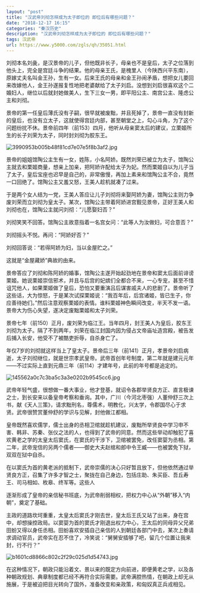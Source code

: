 ```yaml
---
layout: "post"
title: "汉武帝刘彻怎样成为太子即位的 即位后有哪些问题？"
date: "2018-12-17 16:15"
categories: "秦汉历史"
description: "汉武帝刘彻怎样成为太子即位的 即位后有哪些问题？"
tags: 汉武帝
url: https://www.y5000.com/zgls/qh/35051.html
---
```






刘彻本名刘彘，是汉景帝的儿子，但他既非长子，母亲也不是皇后，太子之位落到他头上，完全是宫廷斗争的结果。他的母亲王氏，是槐里人（今陕西兴平东南），原嫁丈夫名叫金王孙，生有一女。后来王氏的母亲和金王孙闹矛盾，想把女儿要回来改嫁他人，金王孙遂报复性地把老婆献给了太子刘启。没想到刘启很喜欢这个二婚妇人，继位以后就封她做美人，生下三女一男，即平阳公主、南宫公主、隆虑公主和刘彻。

景帝的第一任皇后薄氏没有子嗣，很早就被废黜，并且死掉了，景帝一直没有封新的皇后，也没有立太子，这就使得宫廷内部，甚至朝堂之上，勾心斗角，为了这个问题纷扰不休。景帝前四年（前153）四月，他听从母亲窦太后的建议，立栗姬所生的长子刘荣为太子，同时封刘彻为胶东王。

![3990953b005b48f81cd7e07e5f8b3af2.jpg](https://img.y5000.com/uploads/allimg/181018/3990953b005b48f81cd7e07e5f8b3af2.jpg)

景帝的姐姐馆陶公主生有一女，姓陈，小名阿娇。既然刘荣已被立为太子，馆陶公主就去和栗姬商量，想亲上加亲，把阿娇许配给太子为妃。然而栗姬自以为儿子当了太子，皇后宝座也迟早是自己的，非常傲慢，再加上素来和馆陶公主不合，竟然一口回绝了。馆陶公主又羞又怒，王美人趁机就凑了过来。

于是两个女人结为一党，王美人答应让儿子刘彻将来娶阿娇为妻，馆陶公主则力争废刘荣而立刘彻为皇太子。某次，馆陶公主带着阿娇进宫觐见景帝，正好王美人和刘彻也在，馆陶公主就问刘彻：“儿愿娶妇否？”

刘彻笑笑不回答。馆陶公主故意指着一名宫女问：“此等人为汝做妇，可合意否？”

刘彻摇头不悦。再问：“阿娇好否？”

刘彻回答说：“若得阿娇为妇，当以金屋贮之。”

这就是“金屋藏娇”典故的由来。

景帝答应了刘彻和陈阿娇的婚事，馆陶公主遂开始起劲地在景帝和窦太后面前诽谤栗姬。她说栗姬崇信邪术，并且与后宫的妃嫔们全都合不来，一心专宠，甚至不惜诅咒他人，如果栗姬做了皇后，恐怕又要重演吕后谋害戚夫人的悲剧了。景帝听了这些话，大为惊怒，于是某次试探栗姬说：“我百年后，后宫诸姬，皆已生子，你应善待她们。”然后注意观察栗姬的表情。谁料栗姬神色瞬间改变，半天不发一语。景帝大为伤心失望，遂决定废黜栗姬和太子刘荣。

景帝七年（前150）正月，废刘荣为临江王。当年四月，封王美人为皇后，胶东王刘彻为太子。隔了不到两年，刘荣在临江封国内因为侵占文帝庙址造宫殿，被告发后捕入长安，他受不了被酷吏折辱，自杀身亡了。

年仅7岁的刘彻就这样当上了皇太子。景帝后三年（前141）正月，孝景帝刘启病逝，太子刘彻继位，就是世宗孝武皇帝。武帝首创年号制度，第二年就是建元元年——不过实际上直到元鼎三年（前114）才建年号，此前的年号都是追定的。

![145562a0c7c3ba5c3a3e0202b9545cc6.jpg](https://img.y5000.com/uploads/allimg/181018/145562a0c7c3ba5c3a3e0202b9545cc6.jpg)

武帝年轻气盛，很想做一番大事业，他才登基，就诏令各郡举贤良方正、直言极谏之士，到长安来以备皇帝考察和垂询。其中，广川（今河北枣强）人董仲舒三次上书，献《天人三策》，请求黜刑名，尊儒术，明教化，兴太学，令郡国尽心于求贤。武帝很赞赏董仲舒的学识与见解，封他做江都相。

皇帝既然喜欢儒学，儒士出身的丞相卫绾就趁机建议，废黜所举贤良中学习申不害、韩非、苏秦、张仪之法的人，也得到了武帝的同意。然而这些举动却触犯了喜欢黄老之学的太皇太后窦氏，在窦氏的干涉下，卫绾被罢免，改任窦婴为丞相。第二年，武帝宠信的另两个儒者——御史大夫赵绾和郎中令王臧——也被罢免下狱，双双在狱中自杀。

在以窦氏为首的黄老派的抵制下，武帝崇儒的决心只好暂且放下，但他依然通过举贤良方正，召集了许多才智之士，聚拢在自己身边，包括庄助、朱买臣、吾丘寿王、司马相如、枚皋、终军等。这些人

逐渐形成了皇帝的亲信秘书班底，为武帝削弱相权，把权力中心从“外朝”移入“内朝”，奠定了基础。

主政的道路坎坷重重，太皇太后窦氏才刚去世，皇太后王氏又站了出来，身在宫中，却想操控政局。以窦婴为首的窦氏才刚退出权力中心，王太后的同母异父兄弟田蚡又得以身任丞相。田蚡喜欢安插自己亲信的人到朝廷各部门中去，某次上奏请求调动官员，武帝实在忍不住了，冷笑说：“舅舅安插够了吧，留几个位置让我来封，行不行？”

![b1601cd8866c802c2f29c025d1d54743.jpg](https://img.y5000.com/uploads/allimg/181018/b1601cd8866c802c2f29c025d1d54743.jpg)

在这种情况下，朝政只能沿着文、景以来的既定方向前进，即便黄老之学，以及各种朝政规划、典章制度都已经不再符合实际需要。武帝满腔热情，在朝政上却无从施展，于是被迫把目光转向了国外，准备改变和亲政策，和匈奴真正兵戎相见。
